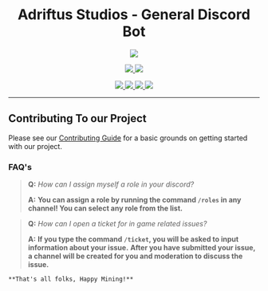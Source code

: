 <p>
    <h1 align=center> Adriftus Studios - General Discord Bot </h1>
</p>
<p align=center>
    <img src=https://img.shields.io/badge/Minecraft%20Version-1.18-success>
</p>
<p align=center>
    <!--- Discord Activity ---->
    <a href=https://discord.gg/adriftus>
        <img src=https://img.shields.io/discord/481711026962694146?logo=discord>
    </a>
	<!--- Commit Activity ---->
    <a href=https://github.com/Adriftus-Studios/general-bot/pulse>
        <img src=https://img.shields.io/github/commit-activity/m/Adriftus-Studios/general-bot?logo=read-the-docs>
    </a>
</p>
<p align=center>
    <!--- Bug Tracker ---->
    <a href=https://github.com/Adriftus-Studios/general-bot/labels/bug>
        <img src=https://img.shields.io/github/issues-raw/Adriftus-Studios/general-bot/bug?logo=symantec&label=Bugs>
    </a>
    <!--- Help Wanted Tracker ---->
    <a href=https://github.com/Adriftus-Studios/general-bot/labels/help%20wanted>
        <img src=https://img.shields.io/github/issues-raw/Adriftus-Studios/general-bot/Help%20Wanted?logo=symantec&label=Help%20Wanted>
    </a>
    <!--- To-Do Tracker ---->
    <a href=https://github.com/Adriftus-Studios/adriftus-resources/labels/To-Do>
        <img src=https://img.shields.io/github/issues-raw/Adriftus-Studios/general-bot/To-Do?logo=symantec&label=To-Do>
    </a>
    <!--- Feature Request Tracker ---->
    <a href=https://github.com/Adriftus-Studios/general-bot/labels/Feature%20Request>
        <img src=https://img.shields.io/github/issues-raw/Adriftus-Studios/general-bot/Feature%20Request?logo=symantec&label=Feature%20Request>
    </a>
</p>

---

## Contributing To our Project

Please see our [Contributing Guide](CONTRIBUTING.md) for a basic grounds on getting started with our project.

### FAQ's

> **Q:** *How can I assign myself a role in your discord?*
> 
> **A:** __You can assign a role by running the command `/roles` in any channel! You can select any role from the list.__

> **Q:** *How can I open a ticket for in game related issues?*
> 
> **A:** __If you type the command `/ticket`, you will be asked to input information about your issue.__
>        __After you have submitted your issue, a channel will be created for you and moderation to discuss the issue.__

    **That's all folks, Happy Mining!**
